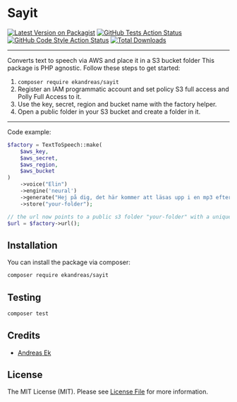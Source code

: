 # Sayit

[![Latest Version on Packagist](https://img.shields.io/packagist/v/ekandreas/sayit.svg?style=flat-square)](https://packagist.org/packages/ekandreas/sayit)
[![GitHub Tests Action Status](https://img.shields.io/github/workflow/status/ekandreas/sayit/run-tests?label=tests)](https://github.com/ekandreas/sayit/actions?query=workflow%3ATests+branch%3Amain)
[![GitHub Code Style Action Status](https://img.shields.io/github/workflow/status/ekandreas/sayit/Check%20&%20fix%20styling?label=code%20style)](https://github.com/ekandreas/sayit/actions?query=workflow%3A"Check+%26+fix+styling"+branch%3Amain)
[![Total Downloads](https://img.shields.io/packagist/dt/ekandreas/sayit.svg?style=flat-square)](https://packagist.org/packages/ekandreas/sayit)

---
Converts text to speech via AWS and place it in a S3 bucket folder
This package is PHP agnostic. Follow these steps to get started:

1. `composer require ekandreas/sayit`
2. Register an IAM programmatic account and set policy S3 full access and Polly Full Access to it.
3. Use the key, secret, region and bucket name with the factory helper.
4. Open a public folder in your S3 bucket and create a folder in it.
---

Code example:
```php
$factory = TextToSpeech::make(
    $aws_key,
    $aws_secret,
    $aws_region,
    $aws_bucket
)
    ->voice("Elin")
    ->engine('neural')
    ->generate("Hej på dig, det här kommer att läsas upp i en mp3 efter generering.")
    ->store("your-folder");

// the url now points to a public s3 folder "your-folder" with a unique mp3 file generated from the text above.
$url = $factory->url();
```

## Installation

You can install the package via composer:

```bash
composer require ekandreas/sayit
```

## Testing

```bash
composer test
```

## Credits

- [Andreas Ek](https://github.com/ekandreas)

## License

The MIT License (MIT). Please see [License File](LICENSE.md) for more information.
